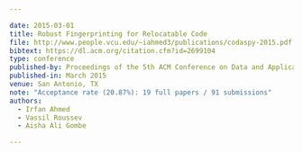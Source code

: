 ```yaml
---

date: 2015-03-01
title: Robust Fingerprinting for Relocatable Code
file: http://www.people.vcu.edu/~iahmed3/publications/codaspy-2015.pdf
bibtext: https://dl.acm.org/citation.cfm?id=2699104
type: conference
published-by: Proceedings of the 5th ACM Conference on Data and Application Security and Privacy (CODASPY'15)
published-in: March 2015
venue: San Antonio, TX
note: "Acceptance rate (20.87%): 19 full papers / 91 submissions"
authors:
  - Irfan Ahmed
  - Vassil Roussev
  - Aisha Ali Gombe

---
```

